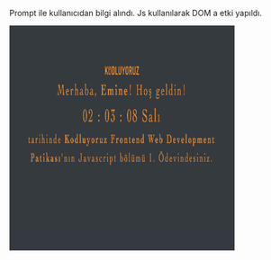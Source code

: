 Prompt ile kullanıcıdan bilgi alındı. Js kullanılarak DOM a etki yapıldı.


<img src="./img/Ekran Resmi 2024-04-02 02.03.26.png"  width="400" height="400">